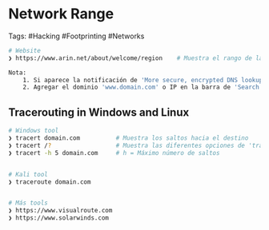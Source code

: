 # Network Range 

Tags: #Hacking #Footprinting #Networks 

```bash 
# Website 
❯ https://www.arin.net/about/welcome/region    # Muestra el rango de la red

Nota:
	1. Si aparece la notificación de 'More secure, encrypted DNS lookups' dar click en 'Disable'
	2. Agregar el dominio 'www.domain.com' o IP en la barra de 'Search' 
```

## Tracerouting in Windows and Linux 

```bash 
# Windows tool
❯ tracert domain.com          # Muestra los saltos hacia el destino  
❯ tracert /?                  # Muestra las diferentes opciones de 'tracert'
❯ tracert -h 5 domain.com     # h = Máximo número de saltos 


# Kali tool
❯ traceroute domain.com 


# Más tools
❯ https://www.visualroute.com 
❯ https://www.solarwinds.com 
```